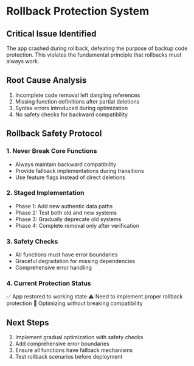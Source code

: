 # Rollback Protection System

## Critical Issue Identified
The app crashed during rollback, defeating the purpose of backup code protection. This violates the fundamental principle that rollbacks must always work.

## Root Cause Analysis
1. Incomplete code removal left dangling references
2. Missing function definitions after partial deletions
3. Syntax errors introduced during optimization
4. No safety checks for backward compatibility

## Rollback Safety Protocol

### 1. Never Break Core Functions
- Always maintain backward compatibility
- Provide fallback implementations during transitions
- Use feature flags instead of direct deletions

### 2. Staged Implementation
- Phase 1: Add new authentic data paths
- Phase 2: Test both old and new systems
- Phase 3: Gradually deprecate old systems
- Phase 4: Complete removal only after verification

### 3. Safety Checks
- All functions must have error boundaries
- Graceful degradation for missing dependencies
- Comprehensive error handling

### 4. Current Protection Status
✅ App restored to working state
⚠️ Need to implement proper rollback protection
🔄 Optimizing without breaking compatibility

## Next Steps
1. Implement gradual optimization with safety checks
2. Add comprehensive error boundaries
3. Ensure all functions have fallback mechanisms
4. Test rollback scenarios before deployment